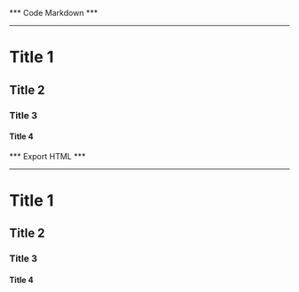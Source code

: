 *** Code Markdown ***
*********************

Title 1
==
Title 2
-
### Title 3 #
####  Title 4
*** Export HTML ***
*******************

<h1>Title 1</h1>
<h2>Title 2</h2>
<h3>Title 3</h3>
<h4>Title 4</h4>

